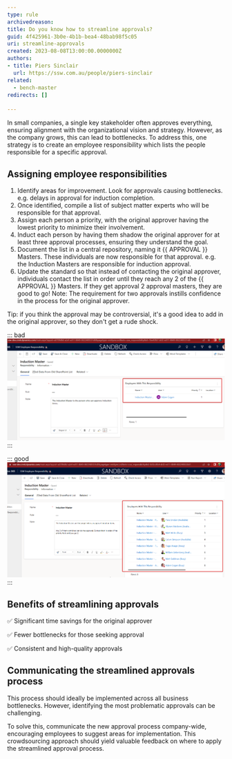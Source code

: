 ```yaml
---
type: rule
archivedreason: 
title: Do you know how to streamline approvals?
guid: 4f425961-3b0e-4b1b-bea4-48bab98f5c05
uri: streamline-approvals
created: 2023-08-08T13:00:00.0000000Z
authors:
- title: Piers Sinclair
  url: https://ssw.com.au/people/piers-sinclair
related: 
  - bench-master
redirects: []

---
```


In small companies, a single key stakeholder often approves everything, ensuring alignment with the organizational vision and strategy. However, as the company grows, this can lead to bottlenecks. To address this, one strategy is to create an employee responsibility which lists the people responsible for a specific approval.

<!--endintro-->

## Assigning employee responsibilities
1. Identify areas for improvement. Look for approvals causing bottlenecks.
   e.g. delays in approval for induction completion.
2. Once identified, compile a list of subject matter experts who will be responsible for that approval.
3. Assign each person a priority, with the original approver having the lowest priority to minimize their involvement.
4. Induct each person by having them shadow the original approver for at least three approval processes, ensuring they understand the goal.
5. Document the list in a central repository, naming it {{ APPROVAL }} Masters. These individuals are now responsible for that approval.
e.g. the Induction Masters are responsible for induction approval.
6. Update the standard so that instead of contacting the original approver, individuals contact the list in order until they reach any 2 of the {{ APPROVAL }} Masters. If they get approval 2 approval masters, they are good to go!
Note: The requirement for two approvals instills confidence in the process for the original approver.

Tip: if you think the approval may be controversial, it's a good idea to add in the original approver, so they don't get a rude shock.

::: bad  
![Figure: Bad example - Bob Northwind approves the completion of everyones induction](InductionMastersBadExample.png)  
:::

::: good  
![Figure: Good example - There are 8 Induction Masters are responsible for approving everyones induction](InductionMastersGoodExample.png)  
:::

## Benefits of streamlining approvals
✅ Significant time savings for the original approver

✅ Fewer bottlenecks for those seeking approval

✅ Consistent and high-quality approvals

## Communicating the streamlined approvals process
This process should ideally be implemented across all business bottlenecks. However, identifying the most problematic approvals can be challenging. 

To solve this, communicate the new approval process company-wide, encouraging employees to suggest areas for implementation. This crowdsourcing approach should yield valuable feedback on where to apply the streamlined approval process.

